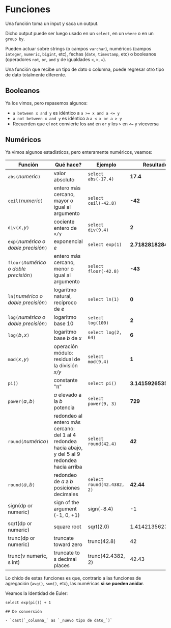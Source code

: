 # Funciones

Una función toma un input y saca un output.

Dicho output puede ser luego usado en un `select`, en un `where` o en un `group by`.

Pueden actuar sobre strings (o campos `varchar`), numéricos (campos `integer`, `numeric`, `bigint`, etc), fechas (`date`, `timestamp`, etc) o booleanos (operadores `not`, `or`, `and` y de igualdades `<`, `>`, `=`).

Una función que recibe un tipo de dato o columna, puede regresar otro tipo de dato totalmente diferente.

## Booleanos

Ya los vimos, pero repasemos algunos:

- `a between x and y` es idéntico a `a >= x and a <= y`
- `a not between x and y` es idéntico a `a < x or a > y`
- Recuerden que el `not` convierte los `and` en `or` y los `>` en `<=` y viceversa

## Numéricos

Ya vimos algunos estadísticos, pero enteramente numéricos, veamos:

|Función| Qué hace? | Ejemplo | Resultado |
|-|-|-|-|
| `abs(`_numeric_`)` |  valor absoluto | `select abs(-17.4)` | **17.4** |
| `ceil(`_numeric_`)` |  entero más cercano, mayor o igual al argumento | `select ceil(-42.8)` | **-42** |
| `div(`_x_`,`_y_`)` |  cociente entero de `x/y` | `select div(9,4)` | **2** |
| `exp(`_numérico o doble precisión_`)` |  exponencial _e_ | `select exp(1)` | **2.71828182845905** |
| `floor(`_numérico o doble precisión_`)` |  entero más cercano, menor o igual al argumento | `select floor(-42.8)` | **-43** |
| `ln(`_numérico o doble precisión_`)` |  logaritmo natural, recíproco de _e_ | `select ln(1)` | **0** |
| `log(`_numérico o doble precisión_`)` |  logaritmo base 10 | `select log(100)` | **2** |
| `log(`_b_`,`_x_`)` | logaritmo base _b_ de _x_ | `select log(2, 64)` | **6** |
| `mod(`_x_`,`_y_`)` |  operación módulo: residual de la división _x/y_ | `select mod(9,4)` | **1** |
| `pi()` |  constante "π" | `select pi()` | **3.14159265358979** |
| `power(`_a_`,`_b_`)` |  _a_ elevado a la _b_ potencia | `select power(9, 3)` | **729** |
| `round(`_numérico_`)` |  redondeo al entero más cercano: del 1 al 4 redondea hacia abajo, y del 5 al 9 redondea hacia arriba | `select round(42.4)` | **42** |
| `round(`_a_`,`_b_`)` |  redondeo de _a_ a _b_ posiciones decimales | `select round(42.4382, 2)` | **42.44** |
| sign(dp or numeric) |  sign of the argument (-1, 0, +1) | sign(-8.4) | -1 |
| sqrt(dp or numeric) |  square root | sqrt(2.0) | 1.4142135623731 |
| trunc(dp or numeric) |  truncate toward zero | trunc(42.8) | 42 |
| trunc(v numeric, s int) | truncate to s decimal places | trunc(42.4382, 2) | 42.43 |

Lo chido de estas funciones es que, contrario a las funciones de agregación (`avg()`, `sum()`, etc), las numéricas **si se pueden anidar**.

Veamos la Identidad de Euler:

```
select exp(pi()) + 1

## De conversión

- `cast(`_columna_` as `_nuevo tipo de dato_`)`


